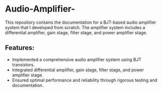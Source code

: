 # Audio-Amplifier-
This repository contains the  documentation for a BJT-based audio amplifier system that I developed from scratch. The amplifier system includes a differential amplifier, gain stage, filter stage, and power amplifier stage.
## Features:
- Implemented a comprehensive audio amplifier system using BJT transistors.
- Integrated differential amplifier, gain stage, filter stage, and power amplifier stage.
- Ensured optimal performance and reliability through rigorous testing and documentation.
  
